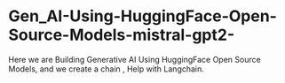 # Gen_AI-Using-HuggingFace-Open-Source-Models-mistral-gpt2-
Here we are Building Generative AI Using HuggingFace Open Source Models, and we create a chain , Help with Langchain.
